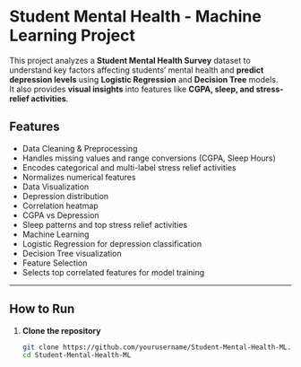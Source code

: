# Student Mental Health - Machine Learning Project

This project analyzes a **Student Mental Health Survey** dataset to understand key factors affecting students’ mental health and **predict depression levels** using **Logistic Regression** and **Decision Tree** models.  
It also provides **visual insights** into features like **CGPA, sleep, and stress-relief activities**.


##  Features

-  Data Cleaning & Preprocessing
  - Handles missing values and range conversions (CGPA, Sleep Hours)
  - Encodes categorical and multi-label stress relief activities
  - Normalizes numerical features
-  Data Visualization
  - Depression distribution
  - Correlation heatmap
  - CGPA vs Depression
  - Sleep patterns and top stress relief activities
-  Machine Learning
  - Logistic Regression for depression classification
  - Decision Tree visualization
-  Feature Selection
  - Selects top correlated features for model training

---

##  How to Run

1. **Clone the repository**  
   ```bash
   git clone https://github.com/yourusername/Student-Mental-Health-ML.git
   cd Student-Mental-Health-ML


